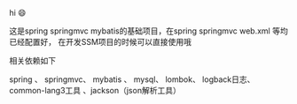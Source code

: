 
hi
 :smile: 

这是spring springmvc mybatis的基础项目，在spring springmvc web.xml 等均已经配置好，
在开发SSM项目的时候可以直接使用哦

相关依赖如下

spring 、 springmvc、  mybatis 、
 mysql、 lombok、 logback日志、
 common-lang3工具  、jackson（json解析工具）